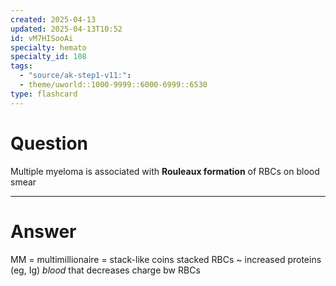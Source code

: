 ```yaml
---
created: 2025-04-13
updated: 2025-04-13T10:52
id: vM7HISooAi
specialty: hemato
specialty_id: 108
tags:
  - "source/ak-step1-v11:": 
  - theme/uworld::1000-9999::6000-6999::6530
type: flashcard
---
```


# Question
Multiple myeloma is associated with **Rouleaux formation** of RBCs on blood smear

---

# Answer
MM = multimillionaire = stack-like coins stacked RBCs ~ increased proteins (eg, Ig) *blood* that decreases charge bw RBCs